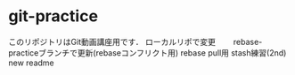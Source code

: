 # git-practice
このリポジトリはGit動画講座用です．
ローカルリポで変更　　
rebase-practiceブランチで更新(rebaseコンフリクト用) 
rebase pull用
stash練習(2nd)
new readme